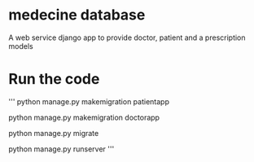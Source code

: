 # medecine database
A web service django app to provide doctor, patient and a prescription models

# Run the code

'''
python manage.py makemigration patientapp

python manage.py makemigration doctorapp

python manage.py migrate

python manage.py runserver
'''

